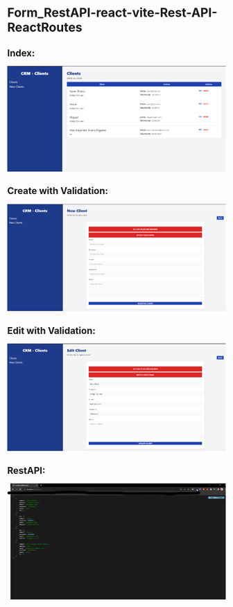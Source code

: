 # Form_RestAPI-react-vite-Rest-API-ReactRoutes

## Index:
![INDEX](public/Form_RestAPI.png)

## Create with Validation:
![CreatePNG](public/Form_RestAPI_Create.png)

## Edit with Validation:
![EditPNG](public/Form_RestAPI_Edit.png)

## RestAPI:
![restAPI](public/Form_RestAPI_Api.png)

